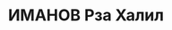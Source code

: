---
title: ИМАНОВ Рза Халил
description: "Род. в 1910, Нахичевань, г. Нахичевань, Азербайджан, тюрок. Род занятий:\
  \ работал на аэросъемочной фабрике НКВД ГССР в г. Кутаиси на должности помощника\
  \ начальника 3 партии. \n  Осужден Тройкой при НКВД ГССР 22.12.1937. Мера наказания:\
  \ 8 лет заключения в ИТЛ. Считать срок с 26/09-1937 г."
---